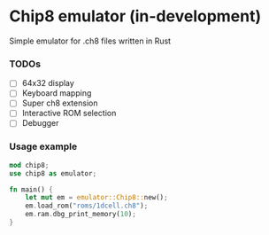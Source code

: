 # Chip8 emulator (in-development)

Simple emulator for .ch8 files written in Rust

### TODOs

- [ ] 64x32 display
- [ ] Keyboard mapping
- [ ] Super ch8 extension
- [ ] Interactive ROM selection
- [ ] Debugger

### Usage example
```rust
mod chip8;
use chip8 as emulator;

fn main() {
    let mut em = emulator::Chip8::new();
    em.load_rom("roms/1dcell.ch8");
    em.ram.dbg_print_memory(10);
}
```